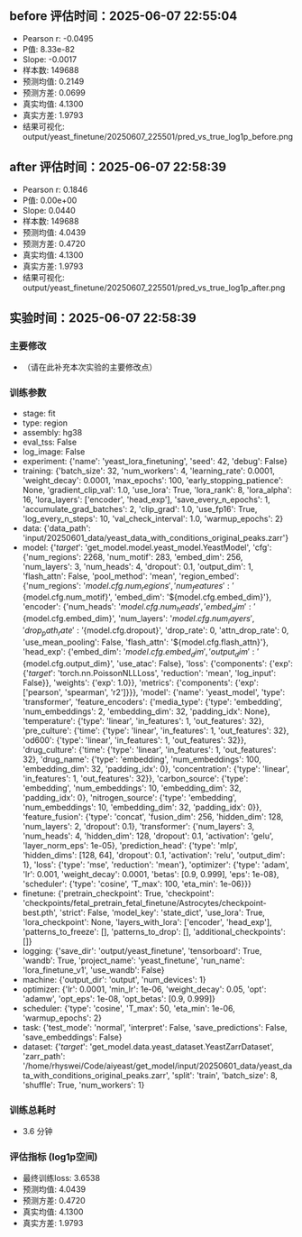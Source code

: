 
## before 评估时间：2025-06-07 22:55:04
- Pearson r: -0.0495
- P值: 8.33e-82
- Slope: -0.0017
- 样本数: 149688
- 预测均值: 0.2149
- 预测方差: 0.0699
- 真实均值: 4.1300
- 真实方差: 1.9793
- 结果可视化: output/yeast_finetune/20250607_225501/pred_vs_true_log1p_before.png

## after 评估时间：2025-06-07 22:58:39
- Pearson r: 0.1846
- P值: 0.00e+00
- Slope: 0.0440
- 样本数: 149688
- 预测均值: 4.0439
- 预测方差: 0.4720
- 真实均值: 4.1300
- 真实方差: 1.9793
- 结果可视化: output/yeast_finetune/20250607_225501/pred_vs_true_log1p_after.png

## 实验时间：2025-06-07 22:58:39
### 主要修改
- （请在此补充本次实验的主要修改点）

### 训练参数
- stage: fit
- type: region
- assembly: hg38
- eval_tss: False
- log_image: False
- experiment: {'name': 'yeast_lora_finetuning', 'seed': 42, 'debug': False}
- training: {'batch_size': 32, 'num_workers': 4, 'learning_rate': 0.0001, 'weight_decay': 0.0001, 'max_epochs': 100, 'early_stopping_patience': None, 'gradient_clip_val': 1.0, 'use_lora': True, 'lora_rank': 8, 'lora_alpha': 16, 'lora_layers': ['encoder', 'head_exp'], 'save_every_n_epochs': 1, 'accumulate_grad_batches': 2, 'clip_grad': 1.0, 'use_fp16': True, 'log_every_n_steps': 10, 'val_check_interval': 1.0, 'warmup_epochs': 2}
- data: {'data_path': 'input/20250601_data/yeast_data_with_conditions_original_peaks.zarr'}
- model: {'_target_': 'get_model.model.yeast_model.YeastModel', 'cfg': {'num_regions': 2268, 'num_motif': 283, 'embed_dim': 256, 'num_layers': 3, 'num_heads': 4, 'dropout': 0.1, 'output_dim': 1, 'flash_attn': False, 'pool_method': 'mean', 'region_embed': {'num_regions': '${model.cfg.num_regions}', 'num_features': '${model.cfg.num_motif}', 'embed_dim': '${model.cfg.embed_dim}'}, 'encoder': {'num_heads': '${model.cfg.num_heads}', 'embed_dim': '${model.cfg.embed_dim}', 'num_layers': '${model.cfg.num_layers}', 'drop_path_rate': '${model.cfg.dropout}', 'drop_rate': 0, 'attn_drop_rate': 0, 'use_mean_pooling': False, 'flash_attn': '${model.cfg.flash_attn}'}, 'head_exp': {'embed_dim': '${model.cfg.embed_dim}', 'output_dim': '${model.cfg.output_dim}', 'use_atac': False}, 'loss': {'components': {'exp': {'_target_': 'torch.nn.PoissonNLLLoss', 'reduction': 'mean', 'log_input': False}}, 'weights': {'exp': 1.0}}, 'metrics': {'components': {'exp': ['pearson', 'spearman', 'r2']}}}, 'model': {'name': 'yeast_model', 'type': 'transformer', 'feature_encoders': {'media_type': {'type': 'embedding', 'num_embeddings': 2, 'embedding_dim': 32, 'padding_idx': None}, 'temperature': {'type': 'linear', 'in_features': 1, 'out_features': 32}, 'pre_culture': {'time': {'type': 'linear', 'in_features': 1, 'out_features': 32}, 'od600': {'type': 'linear', 'in_features': 1, 'out_features': 32}}, 'drug_culture': {'time': {'type': 'linear', 'in_features': 1, 'out_features': 32}, 'drug_name': {'type': 'embedding', 'num_embeddings': 100, 'embedding_dim': 32, 'padding_idx': 0}, 'concentration': {'type': 'linear', 'in_features': 1, 'out_features': 32}}, 'carbon_source': {'type': 'embedding', 'num_embeddings': 10, 'embedding_dim': 32, 'padding_idx': 0}, 'nitrogen_source': {'type': 'embedding', 'num_embeddings': 10, 'embedding_dim': 32, 'padding_idx': 0}}, 'feature_fusion': {'type': 'concat', 'fusion_dim': 256, 'hidden_dim': 128, 'num_layers': 2, 'dropout': 0.1}, 'transformer': {'num_layers': 3, 'num_heads': 4, 'hidden_dim': 128, 'dropout': 0.1, 'activation': 'gelu', 'layer_norm_eps': 1e-05}, 'prediction_head': {'type': 'mlp', 'hidden_dims': [128, 64], 'dropout': 0.1, 'activation': 'relu', 'output_dim': 1}, 'loss': {'type': 'mse', 'reduction': 'mean'}, 'optimizer': {'type': 'adam', 'lr': 0.001, 'weight_decay': 0.0001, 'betas': [0.9, 0.999], 'eps': 1e-08}, 'scheduler': {'type': 'cosine', 'T_max': 100, 'eta_min': 1e-06}}}
- finetune: {'pretrain_checkpoint': True, 'checkpoint': 'checkpoints/fetal_pretrain_fetal_finetune/Astrocytes/checkpoint-best.pth', 'strict': False, 'model_key': 'state_dict', 'use_lora': True, 'lora_checkpoint': None, 'layers_with_lora': ['encoder', 'head_exp'], 'patterns_to_freeze': [], 'patterns_to_drop': [], 'additional_checkpoints': []}
- logging: {'save_dir': 'output/yeast_finetune', 'tensorboard': True, 'wandb': True, 'project_name': 'yeast_finetune', 'run_name': 'lora_finetune_v1', 'use_wandb': False}
- machine: {'output_dir': 'output', 'num_devices': 1}
- optimizer: {'lr': 0.0001, 'min_lr': 1e-06, 'weight_decay': 0.05, 'opt': 'adamw', 'opt_eps': 1e-08, 'opt_betas': [0.9, 0.999]}
- scheduler: {'type': 'cosine', 'T_max': 50, 'eta_min': 1e-06, 'warmup_epochs': 2}
- task: {'test_mode': 'normal', 'interpret': False, 'save_predictions': False, 'save_embeddings': False}
- dataset: {'_target_': 'get_model.data.yeast_dataset.YeastZarrDataset', 'zarr_path': '/home/rhyswei/Code/aiyeast/get_model/input/20250601_data/yeast_data_with_conditions_original_peaks.zarr', 'split': 'train', 'batch_size': 8, 'shuffle': True, 'num_workers': 1}

### 训练总耗时
- 3.6 分钟

### 评估指标 (log1p空间)
- 最终训练loss: 3.6538
- 预测均值: 4.0439
- 预测方差: 0.4720
- 真实均值: 4.1300
- 真实方差: 1.9793
